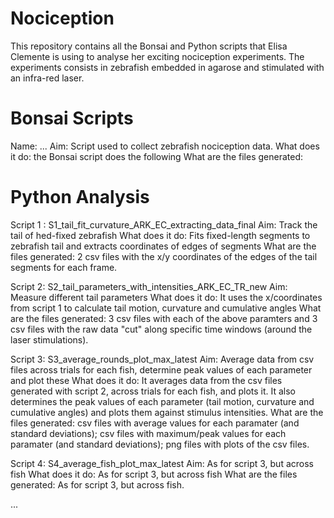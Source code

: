 # Nociception
This repository contains all the Bonsai and Python scripts that Elisa Clemente is using to analyse her exciting nociception experiments.
The experiments consists in zebrafish embedded in agarose and stimulated with an infra-red laser. 

# Bonsai Scripts
Name: ...
Aim: Script used to collect zebrafish nociception data. 
What does it do: the Bonsai script does the following
What are the files generated:


# Python Analysis

Script 1 : S1_tail_fit_curvature_ARK_EC_extracting_data_final
Aim: Track the tail of hed-fixed zebrafish
What does it do: Fits fixed-length segments to zebrafish tail and extracts coordinates of edges of segments
What are the files generated: 2 csv files with the x/y coordinates of the edges of the tail segments for each frame.

Script 2: S2_tail_parameters_with_intensities_ARK_EC_TR_new
Aim: Measure different tail parameters
What does it do: It uses the x/coordinates from script 1 to calculate tail motion, curvature and cumulative angles
What are the files generated: 3 csv files with each of the above paramters and 3 csv files with the raw data "cut" along specific time windows (around the laser stimulations).

Script 3: S3_average_rounds_plot_max_latest
Aim: Average data from csv files across trials for each fish, determine peak values of each parameter and plot these
What does it do: It averages data from the csv files generated with script 2, across trials for each fish, and plots it. It also determines the peak values of each parameter (tail motion, curvature and cumulative angles) and plots them against stimulus intensities.
What are the files generated: csv files with average values for each paramater (and standard deviations); csv files with maximum/peak values for each paramater (and standard deviations); png files with plots of the csv files.

Script 4: S4_average_fish_plot_max_latest
Aim: As for script 3, but across fish
What does it do: As for script 3, but across fish
What are the files generated: As for script 3, but across fish.

...

